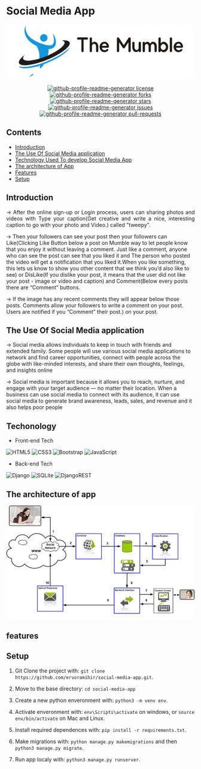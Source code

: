 # **Social Media App**

<p align="center">
<img src="https://github.com/mihir-vora1/social-media-app/blob/master/media/logo/websiter-logo.png" > 
</p>

<p align="center">

<a href="#" target="blank">
    <img src="https://img.shields.io/github/license/mihir-vora/social-media-app?style=flat-square" alt="github-profile-readme-generator license" />
</a>
<a href="https://github.com/mihir-vora/social-media-app/fork" target="blank">
<img src="https://img.shields.io/github/forks/mihir-vora/social-media-app?style=flat-square" alt="github-profile-readme-generator forks"/>
</a>
<a href="https://github.com/mihir-vora/social-media-app/stargazers" target="blank">
<img src="https://img.shields.io/github/stars/mihir-vora/social-media-app?style=flat-square" alt="github-profile-readme-generator stars"/>
</a>
<a href="https://github.com/mihir-vora/social-media-app/issues" target="blank">
<img src="https://img.shields.io/github/issues/mihir-vora/social-media-app?style=flat-square" alt="github-profile-readme-generator issues"/>
</a>
<a href="https://github.com/mihir-vora/github/pulls" target="blank">
<img src="https://img.shields.io/github/issues-pr/mihir-vora/social-media-app?style=flat-square" alt="github-profile-readme-generator pull-requests"/>
</a>

</p>


## **Contents**
- [Introduction](#introduction)
- [The Use Of Social Media application](#the-use-of-social-media-application)
- [Technology Used To develop Social Media App](#techonology)
- [The architecture of App](#the-architecture-of-app)
- [Features](#features)
- [Setup](#setup)


## Introduction
<p align="justify">
&rarr; After the online sign-up or Login process, users can sharing photos and videos with Type your caption(Get creative and write a nice, interesting caption to go with your photo and Video.) called "tweepy". 

&rarr; Then your followers can see your post then your followers can Like(Clicking Like Button below a post on Mumble way to let people know that you enjoy it without leaving a comment. Just like a comment, anyone who can see the post can see that you liked it and The person who posted the video will get a notification that you liked it.When you like something, this lets us know to show you other content that we think you’d also like to see) or DisLike(If you dislike your post, it means that the user did not like your post - image or video and caption) and Comment(Below every posts there are “Comment” buttons. 

&rarr; If the image has any recent comments they will appear below those posts. Comments allow your followers to write a comment on your post. Users are notified if you “Comment” their post.) on your post.
</p>

## The Use Of Social Media application

&rarr; Social media allows individuals to keep in touch with friends and extended family. Some people will use various social media applications to network and find career opportunities, connect with people across the globe with like-minded interests, and share their own thoughts, feelings, and insights online

&rarr; Social media is important because it allows you to reach, nurture, and engage with your target audience — no matter their location. When a business can use social media to connect with its audience, it can use social media to generate brand awareness, leads, sales, and revenue and it also helps poor people

## Techonology
- Front-end Tech

![HTML5](https://img.shields.io/badge/html5-%23E34F26.svg?style=for-the-badge&logo=html5&logoColor=white)
![CSS3](https://img.shields.io/badge/css3-%231572B6.svg?style=for-the-badge&logo=css3&logoColor=white)
![Bootstrap](https://img.shields.io/badge/bootstrap-%23563D7C.svg?style=for-the-badge&logo=bootstrap&logoColor=white)
![JavaScript](https://img.shields.io/badge/javascript-%23323330.svg?style=for-the-badge&logo=javascript&logoColor=%23F7DF1E)

- Back-end Tech

![Django](https://img.shields.io/badge/django-%23092E20.svg?style=for-the-badge&logo=django&logoColor=white)
![SQLite](https://img.shields.io/badge/sqlite-%2307405e.svg?style=for-the-badge&logo=sqlite&logoColor=white)
![DjangoREST](https://img.shields.io/badge/DJANGO-REST-ff1709?style=for-the-badge&logo=django&logoColor=white&color=ff1709&labelColor=gray)

## The architecture of app
<p align="center">
<img src="https://github.com/mihir-vora1/social-media-app/blob/master/media/img/System-architecture-A-preselected-Social-Network-will-be-the-interface-between-customer.png" alt="architecture")
</p>

## features


## Setup

1. Git Clone the project with: ```git clone https://github.com/ervoramihir/social-media-app.git```.

2. Move to the base directory: ```cd social-media-app```

3. Create a new python enveronment with: ```python3 -m venv env```.

4. Activate enveronment with: ```env\Scripts\activate``` on windows, or ```source env/bin/activate``` on Mac and Linux.

5. Install required dependences with: ```pip install -r requirements.txt```.

6. Make migrations with: ```python manage.py makemigrations``` and then ```python3 manage.py migrate```.

7. Run app localy with: ```python3 manage.py runserver```.

